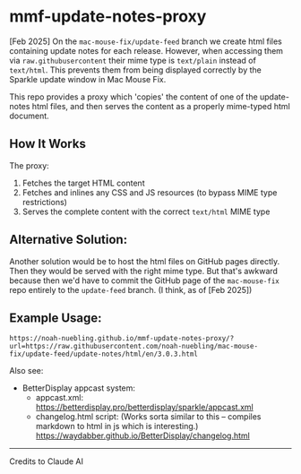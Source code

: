 # mmf-update-notes-proxy

[Feb 2025] 
On the `mac-mouse-fix/update-feed` branch we create html files containing update notes for each release. However, when accessing them via `raw.githubusercontent` their mime type is `text/plain` instead of `text/html`. 
This prevents them from being displayed correctly by the Sparkle update window in Mac Mouse Fix.

This repo provides a proxy which 'copies' the content of one of the update-notes html files, and then serves the content as a properly mime-typed html document.

## How It Works

The proxy:
1. Fetches the target HTML content
2. Fetches and inlines any CSS and JS resources (to bypass MIME type restrictions)
3. Serves the complete content with the correct `text/html` MIME type

## Alternative Solution:

Another solution would be to host the html files on GitHub pages directly. Then they would be served with the right mime type. But that's awkward because then we'd have to commit the GitHub page of the `mac-mouse-fix` repo entirely to the `update-feed` branch. (I think, as of [Feb 2025])

## Example Usage:
```
https://noah-nuebling.github.io/mmf-update-notes-proxy/?url=https://raw.githubusercontent.com/noah-nuebling/mac-mouse-fix/update-feed/update-notes/html/en/3.0.3.html
```

Also see: 
- BetterDisplay appcast system:
  - appcast.xml: https://betterdisplay.pro/betterdisplay/sparkle/appcast.xml
  - changelog.html script: (Works sorta similar to this – compiles markdown to html in js which is interesting.) https://waydabber.github.io/BetterDisplay/changelog.html

---

Credits to Claude AI
